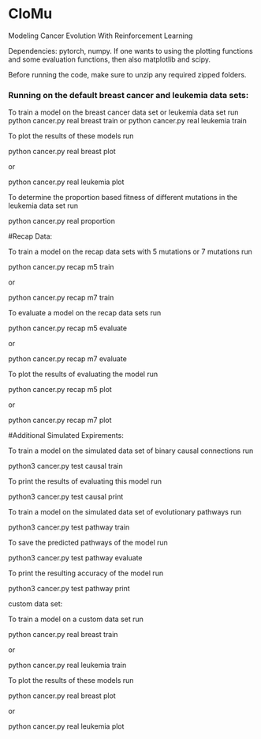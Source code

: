 # CloMu
Modeling Cancer Evolution With Reinforcement Learning

Dependencies:
pytorch, numpy. 
If one wants to using the plotting functions and some evaluation functions, then also matplotlib and scipy. 

Before running the code, make sure to unzip any required zipped folders. 



### Running on the default breast cancer and leukemia data sets:

To train a model on the breast cancer data set or leukemia data set run
python cancer.py real breast train
or 
python cancer.py real leukemia train




To plot the results of these models run

python cancer.py real breast plot

or

python cancer.py real leukemia plot



To determine the proportion based fitness of different mutations in the leukemia data set run 


python cancer.py real proportion


#Recap Data:


To train a model on the recap data sets with 5 mutations or 7 mutations run

python cancer.py recap m5 train

or

python cancer.py recap m7 train


To evaluate a model on the recap data sets run

python cancer.py recap m5 evaluate

or 

python cancer.py recap m7 evaluate


To plot the results of evaluating the model run

python cancer.py recap m5 plot

or 

python cancer.py recap m7 plot



#Additional Simulated Expirements:


To train a model on the simulated data set of binary causal connections run

python3 cancer.py test causal train

To print the results of evaluating this model run

python3 cancer.py test causal print


To train a model on the simulated data set of evolutionary pathways run

python3 cancer.py test pathway train

To save the predicted pathways of the model run

python3 cancer.py test pathway evaluate

To print the resulting accuracy of the model run

python3 cancer.py test pathway print


custom data set:

To train a model on a custom data set run

python cancer.py real breast train

or 

python cancer.py real leukemia train




To plot the results of these models run

python cancer.py real breast plot

or

python cancer.py real leukemia plot




